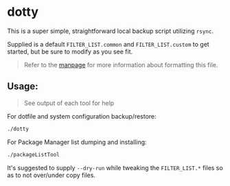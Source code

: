 # dotty

This is a super simple, straightforward local backup script utilizing `rsync`.

Supplied is a default `FILTER_LIST.common` and `FILTER_LIST.custom` to get started, but be sure to modify as you see fit.

> Refer to the [manpage](https://man.archlinux.org/man/rsync.1.en#FILTER_RULES_IN_DEPTH) for more information about formatting this file.

## Usage:

> See output of each tool for help

For dotfile and system configuration backup/restore:

```sh
./dotty 
```

For Package Manager list dumping and installing:

```sh
./packageListTool
```

It's suggested to supply `--dry-run` while tweaking the `FILTER_LIST.*` files so as to not over/under copy files.
